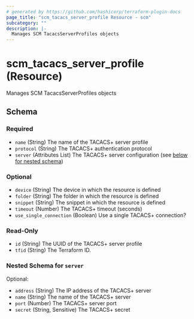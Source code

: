 ```yaml
---
# generated by https://github.com/hashicorp/terraform-plugin-docs
page_title: "scm_tacacs_server_profile Resource - scm"
subcategory: ""
description: |-
  Manages SCM TacacsServerProfiles objects
---
```


# scm_tacacs_server_profile (Resource)

Manages SCM TacacsServerProfiles objects



<!-- schema generated by tfplugindocs -->
## Schema

### Required

- `name` (String) The name of the TACACS+ server profile
- `protocol` (String) The TACACS+ authentication protocol
- `server` (Attributes List) The TACACS+ server configuration (see [below for nested schema](#nestedatt--server))

### Optional

- `device` (String) The device in which the resource is defined
- `folder` (String) The folder in which the resource is defined
- `snippet` (String) The snippet in which the resource is defined
- `timeout` (Number) The TACACS+ timeout (seconds)
- `use_single_connection` (Boolean) Use a single TACACS+ connection?

### Read-Only

- `id` (String) The UUID of the TACACS+ server profile
- `tfid` (String) The Terraform ID.

<a id="nestedatt--server"></a>
### Nested Schema for `server`

Optional:

- `address` (String) The IP address of the TACACS+ server
- `name` (String) The name of the TACACS+ server
- `port` (Number) The TACACS+ server port
- `secret` (String, Sensitive) The TACACS+ secret
